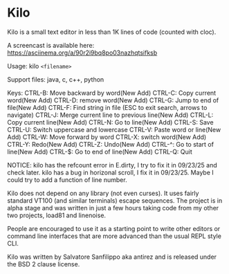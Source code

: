 Kilo
===

Kilo is a small text editor in less than 1K lines of code (counted with cloc).

A screencast is available here: https://asciinema.org/a/90r2i9bq8po03nazhqtsifksb

Usage: kilo `<filename>`

Support files: java, c, c++, python

Keys:
    CTRL-B: Move backward by word(New Add)
    CTRL-C: Copy current word(New Add)
    CTRL-D: remove word(New Add)
    CTRL-G: Jump to end of file(New Add)
    CTRL-F: Find string in file (ESC to exit search, arrows to navigate)
    CTRL-J: Merge current line to previous line(New Add)
    CTRL-L: Copy current line(New Add)
    CTRL-N: Go to line(New Add)
    CTRL-S: Save
    CTRL-U: Switch uppercase and lowercase
    CTRL-V: Paste word or line(New Add)
    CTRL-W: Move forward by word
    CTRL-X: switch word(New Add)
    CTRL-Y: Redo(New Add)
    CTRL-Z: Undo(New Add)
    CTRL-^: Go to start of line(New Add)
    CTRL-$: Go to end of line(New Add)
    CTRL-Q: Quit

NOTICE: kilo has the refcount error in E.dirty, I try to fix it in 09/23/25 and check later.
        kilo has a bug in horizonal scroll, I fix it in 09/23/25.
        Maybe I could try to add a function of line number.

Kilo does not depend on any library (not even curses). It uses fairly standard
VT100 (and similar terminals) escape sequences. The project is in alpha
stage and was written in just a few hours taking code from my other two
projects, load81 and linenoise.

People are encouraged to use it as a starting point to write other editors
or command line interfaces that are more advanced than the usual REPL
style CLI.

Kilo was written by Salvatore Sanfilippo aka antirez and is released
under the BSD 2 clause license.

